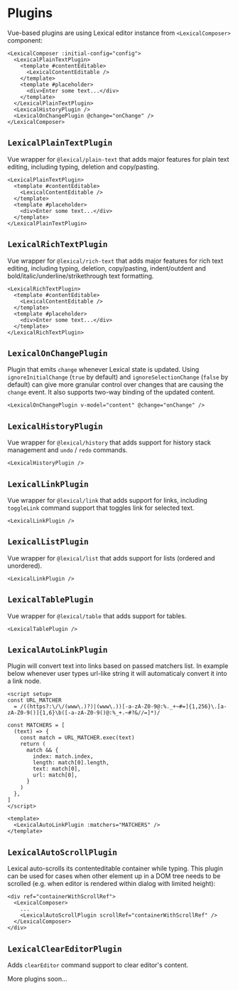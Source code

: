 # Plugins

Vue-based plugins are using Lexical editor instance from `<LexicalComposer>` component:

```vue
<LexicalComposer :initial-config="config">
  <LexicalPlainTextPlugin>
    <template #contentEditable>
      <LexicalContentEditable />
    </template>
    <template #placeholder>
      <div>Enter some text...</div>
    </template>
  </LexicalPlainTextPlugin>
  <LexicalHistoryPlugin />
  <LexicalOnChangePlugin @change="onChange" />
</LexicalComposer>
```

## `LexicalPlainTextPlugin`

Vue wrapper for `@lexical/plain-text` that adds major features for plain text editing, including typing, deletion and copy/pasting.

```vue
<LexicalPlainTextPlugin>
  <template #contentEditable>
    <LexicalContentEditable />
  </template>
  <template #placeholder>
    <div>Enter some text...</div>
  </template>
</LexicalPlainTextPlugin>
```

## `LexicalRichTextPlugin`

Vue wrapper for `@lexical/rich-text` that adds major features for rich text editing, including typing, deletion, copy/pasting, indent/outdent and bold/italic/underline/strikethrough text formatting.

```vue
<LexicalRichTextPlugin>
  <template #contentEditable>
    <LexicalContentEditable />
  </template>
  <template #placeholder>
    <div>Enter some text...</div>
  </template>
</LexicalRichTextPlugin>
```

## `LexicalOnChangePlugin`

Plugin that emits `change` whenever Lexical state is updated. Using `ignoreInitialChange` (`true` by default) and `ignoreSelectionChange` (`false` by default) can give more granular control over changes that are causing the `change` event. It also supports two-way binding of the updated content.

```vue
<LexicalOnChangePlugin v-model="content" @change="onChange" />
```

## `LexicalHistoryPlugin`

Vue wrapper for `@lexical/history` that adds support for history stack management and `undo` / `redo` commands.

```vue
<LexicalHistoryPlugin />
```

## `LexicalLinkPlugin`

Vue wrapper for `@lexical/link` that adds support for links, including `toggleLink` command support that toggles link for selected text.

```vue
<LexicalLinkPlugin />
```

## `LexicalListPlugin`

Vue wrapper for `@lexical/list` that adds support for lists (ordered and unordered).

```vue
<LexicalLinkPlugin />
```

## `LexicalTablePlugin`

Vue wrapper for `@lexical/table` that adds support for tables.

```vue
<LexicalTablePlugin />
```

## `LexicalAutoLinkPlugin`

Plugin will convert text into links based on passed matchers list. In example below whenever user types url-like string it will automaticaly convert it into a link node.

```vue
<script setup>
const URL_MATCHER
  = /((https?:\/\/(www\.)?)|(www\.))[-a-zA-Z0-9@:%._+~#=]{1,256}\.[a-zA-Z0-9()]{1,6}\b([-a-zA-Z0-9()@:%_+.~#?&//=]*)/

const MATCHERS = [
  (text) => {
    const match = URL_MATCHER.exec(text)
    return (
      match && {
        index: match.index,
        length: match[0].length,
        text: match[0],
        url: match[0],
      }
    )
  },
]
</script>

<template>
  <LexicalAutoLinkPlugin :matchers="MATCHERS" />
</template>
```

## `LexicalAutoScrollPlugin`

Lexical auto-scrolls its contenteditable container while typing. This plugin can be used for cases when other element up in a DOM tree needs to be scrolled (e.g. when editor is rendered within dialog with limited height):

```vue
<div ref="containerWithScrollRef">
  <LexicalComposer>
    ...
    <LexicalAutoScrollPlugin scrollRef="containerWithScrollRef" />
  </LexicalComposer>
</div>
```

## `LexicalClearEditorPlugin`

Adds `clearEditor` command support to clear editor's content.

More plugins soon...
